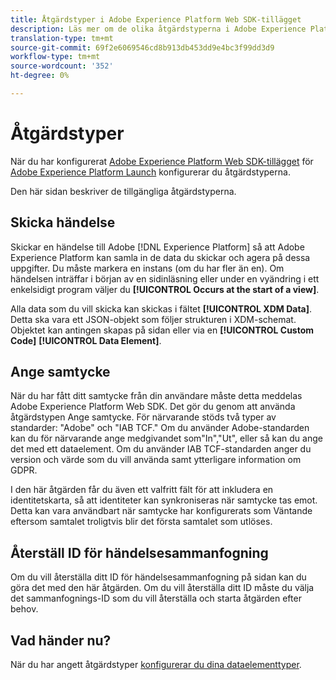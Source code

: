 ```yaml
---
title: Åtgärdstyper i Adobe Experience Platform Web SDK-tillägget
description: Läs mer om de olika åtgärdstyperna i Adobe Experience Platform Web SDK-tillägget i Adobe Experience Platform Launch.
translation-type: tm+mt
source-git-commit: 69f2e6069546cd8b913db453dd9e4bc3f99dd3d9
workflow-type: tm+mt
source-wordcount: '352'
ht-degree: 0%

---
```



# Åtgärdstyper

När du har konfigurerat [Adobe Experience Platform Web SDK-tillägget](web-sdk-extension.md) för [Adobe Experience Platform Launch](https://experienceleague.adobe.com/docs/launch.html) konfigurerar du åtgärdstyperna.

Den här sidan beskriver de tillgängliga åtgärdstyperna.

## Skicka händelse

Skickar en händelse till Adobe [!DNL Experience Platform] så att Adobe Experience Platform kan samla in de data du skickar och agera på dessa uppgifter. Du måste markera en instans (om du har fler än en). Om händelsen inträffar i början av en sidinläsning eller under en vyändring i ett enkelsidigt program väljer du **[!UICONTROL Occurs at the start of a view]**.

Alla data som du vill skicka kan skickas i fältet **[!UICONTROL XDM Data]**. Detta ska vara ett JSON-objekt som följer strukturen i XDM-schemat. Objektet kan antingen skapas på sidan eller via en **[!UICONTROL Custom Code]** **[!UICONTROL Data Element]**.

## Ange samtycke

När du har fått ditt samtycke från din användare måste detta meddelas Adobe Experience Platform Web SDK. Det gör du genom att använda åtgärdstypen Ange samtycke. För närvarande stöds två typer av standarder: &quot;Adobe&quot; och &quot;IAB TCF.&quot; Om du använder Adobe-standarden kan du för närvarande ange medgivandet som&quot;In&quot;,&quot;Ut&quot;, eller så kan du ange det med ett dataelement. Om du använder IAB TCF-standarden anger du version och värde som du vill använda samt ytterligare information om GDPR.

I den här åtgärden får du även ett valfritt fält för att inkludera en identitetskarta, så att identiteter kan synkroniseras när samtycke tas emot. Detta kan vara användbart när samtycke har konfigurerats som Väntande eftersom samtalet troligtvis blir det första samtalet som utlöses.

## Återställ ID för händelsesammanfogning

Om du vill återställa ditt ID för händelsesammanfogning på sidan kan du göra det med den här åtgärden. Om du vill återställa ditt ID måste du välja det sammanfognings-ID som du vill återställa och starta åtgärden efter behov.

## Vad händer nu?

När du har angett åtgärdstyper [konfigurerar du dina dataelementtyper](data-element-types.md).